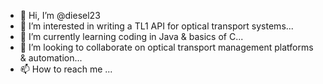 - 👋 Hi, I’m @diesel23
- 👀 I’m interested in writing a TL1 API for optical transport systems...
- 🌱 I’m currently learning coding in Java & basics of C...
- 💞️ I’m looking to collaborate on optical transport management platforms & automation...
- 📫 How to reach me ...

<!---
diesel23/diesel23 is a ✨ special ✨ repository because its `README.md` (this file) appears on your GitHub profile.
You can click the Preview link to take a look at your changes.
--->
